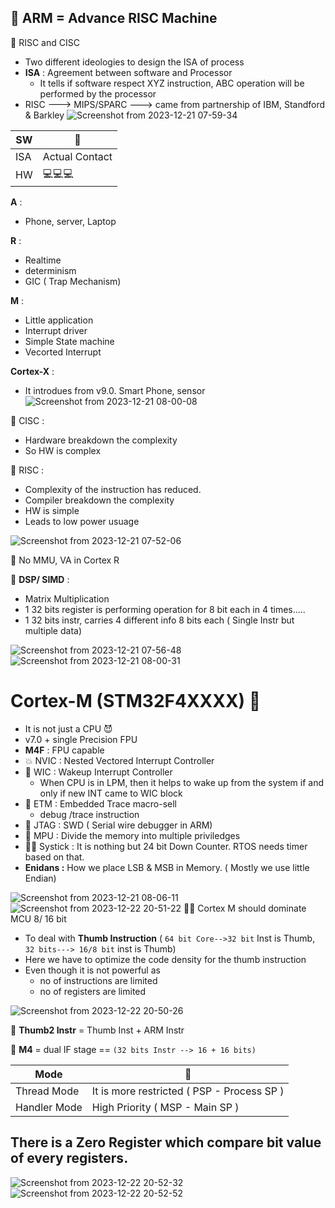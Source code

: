 

## 🎃  ARM = Advance RISC Machine

🍡 RISC and CISC 
- Two different ideologies to design the ISA of process
- **ISA** : Agreement between software and Processor
  - It tells if software respect XYZ instruction, ABC operation will be performed by the processor
- RISC ---> MIPS/SPARC ---> came from partnership of IBM, Standford & Barkley
![Screenshot from 2023-12-21 07-59-34](https://github.com/PranabNandy/Arm-Architecture/assets/34576104/afd12b05-5945-4abd-a3bd-b6d447764feb)


SW | 🍔 | 
--- | --- | 
ISA | Actual Contact | 
HW |        💻💻💻  | 


**A** : 
- Phone, server, Laptop

**R** : 
- Realtime
- determinism
- GIC ( Trap Mechanism)

**M** : 
- Little application
- Interrupt driver
- Simple State machine
- Vecorted Interrupt

**Cortex-X** :
- It introdues from v9.0. Smart Phone, sensor
![Screenshot from 2023-12-21 08-00-08](https://github.com/PranabNandy/Arm-Architecture/assets/34576104/670f9846-2fe7-40a5-81c1-9cbf33a31c4d)



🎯 CISC : 
- Hardware breakdown the complexity
- So HW is complex

🥊 RISC : 
- Complexity of the instruction has reduced.
- Compiler breakdown the complexity
- HW is simple
- Leads to low power usuage
  
![Screenshot from 2023-12-21 07-52-06](https://github.com/PranabNandy/Arm-Architecture/assets/34576104/59653804-271b-4689-8b7c-8030ed6bd0af)


🥎 No MMU, VA in Cortex R
  
🏉 **DSP/ SIMD** :
- Matrix Multiplication
- 1 32 bits register is performing operation for 8 bit each in 4 times.....
- 1 32 bits instr, carries 4 different info 8 bits each ( Single Instr but multiple data)
  
![Screenshot from 2023-12-21 07-56-48](https://github.com/PranabNandy/Arm-Architecture/assets/34576104/0768c380-c95d-4561-bdb5-8a0fc162f3b1)
![Screenshot from 2023-12-21 08-00-31](https://github.com/PranabNandy/Arm-Architecture/assets/34576104/760e7df2-073d-43d6-b2d6-61060d2484bf)


# Cortex-M (STM32F4XXXX) 🦀

- It is not just a CPU 😈
- v7.0 + single Precision FPU
- **M4F** : FPU capable
- 💥 NVIC : Nested Vectored Interrupt Controller
- 🧠 WIC : Wakeup Interrupt Controller
  - When CPU is in LPM, then it helps to wake up from the system if and only if new INT came to WIC block
- 🐳 ETM : Embedded Trace macro-sell
  - debug /trace instruction
- 🦠 JTAG : SWD ( Serial wire debugger in ARM)
- 🦋 MPU : Divide the memory into multiple priviledges
- 🏋️‍♀️ Systick : It is nothing but 24 bit Down Counter. RTOS needs timer based on that.
- **Enidans :** How we place LSB & MSB in Memory. ( Mostly we use little Endian)


![Screenshot from 2023-12-21 08-06-11](https://github.com/PranabNandy/Arm-Architecture/assets/34576104/6c1836f8-e13a-4606-b409-5b9f77556ac2)
![Screenshot from 2023-12-22 20-51-22](https://github.com/PranabNandy/Arm-Architecture/assets/34576104/76203d2d-bda5-4eeb-ae9f-0521591381b2)
🏌️‍♂️ Cortex M should dominate MCU 8/ 16 bit
- To deal with **Thumb Instruction** ( `64 bit Core-->32 bit` Inst is Thumb, `32 bits---> 16/8 bit` inst is Thumb)
- Here we have to optimize the code density for the thumb instruction
- Even though it is not powerful as
  - no of instructions are limited
  - no of registers are  limited
    
![Screenshot from 2023-12-22 20-50-26](https://github.com/PranabNandy/Arm-Architecture/assets/34576104/41459623-7073-45ce-ae17-dfda77cdaf3c)

 
🌸 **Thumb2 Instr** = Thumb Inst + ARM Instr
  
🌼 **M4** = dual IF stage == `(32 bits Instr --> 16 + 16 bits)`

Mode | 🍔 | 
--- | --- | 
Thread Mode | It is more restricted ( PSP - Process SP ) | 
Handler Mode | High Priority ( MSP - Main SP ) | 

## **There is a Zero Register** which compare bit value of every registers.

![Screenshot from 2023-12-22 20-52-32](https://github.com/PranabNandy/Arm-Architecture/assets/34576104/c2541377-2ae9-4704-aa1e-440639485d89)
![Screenshot from 2023-12-22 20-52-52](https://github.com/PranabNandy/Arm-Architecture/assets/34576104/f5b2f400-00b2-4edc-a343-d05106fcdabd)

